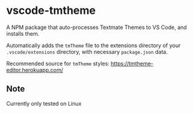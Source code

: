 # vscode-tmtheme
A NPM package that auto-processes Textmate Themes to VS Code, and installs them.

Automatically adds the `tmTheme` file to the extensions directory of your `.vscode/extensions` directory, with necessary `package.json` data.

Recommended source for `tmTheme` styles: https://tmtheme-editor.herokuapp.com/

## Note
Currently only tested on Linux
